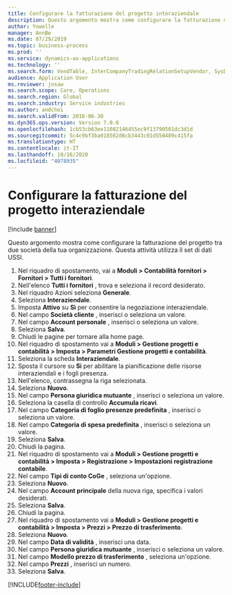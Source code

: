```yaml
---
title: Configurare la fatturazione del progetto interaziendale
description: Questo argomento mostra come configurare la fatturazione del progetto tra due società della tua organizzazione.
author: Yowelle
manager: AnnBe
ms.date: 07/29/2019
ms.topic: business-process
ms.prod: ''
ms.service: dynamics-ax-applications
ms.technology: ''
ms.search.form: VendTable, InterCompanyTradingRelationSetupVendor, SysDataAreaSelectLookup, ProjParameters, ProjPosting, ProjTransferPrice
audience: Application User
ms.reviewer: josaw
ms.search.scope: Core, Operations
ms.search.region: Global
ms.search.industry: Service industries
ms.author: andchoi
ms.search.validFrom: 2016-06-30
ms.dyn365.ops.version: Version 7.0.0
ms.openlocfilehash: 1cb53cb63ee11082146455ec9f13790501dc3d1d
ms.sourcegitcommit: 5c4c9bf3ba018562d6cb3443c01d550489c415fa
ms.translationtype: HT
ms.contentlocale: it-IT
ms.lasthandoff: 10/16/2020
ms.locfileid: "4078935"
---
```

# <a name="configure-intercompany-project-invoicing"></a>Configurare la fatturazione del progetto interaziendale

[!include [banner](../../includes/banner.md)]

Questo argomento mostra come configurare la fatturazione del progetto tra due società della tua organizzazione. Questa attività utilizza il set di dati USSI.

1. Nel riquadro di spostamento, vai a **Moduli > Contabilità fornitori > Fornitori > Tutti i fornitori**.
2. Nell'elenco **Tutti i fornitori** , trova e seleziona il record desiderato.
3. Nel riquadro Azioni seleziona **Generale**.
4. Seleziona **Interaziendale**.
5. Imposta **Attivo** su **Sì** per consentire la negoziazione interaziendale.
6. Nel campo **Società cliente** , inserisci o seleziona un valore.
7. Nel campo **Account personale** , inserisci o seleziona un valore.
8. Seleziona **Salva**.
9. Chiudi le pagine per tornare alla home page.
10. Nel riquadro di spostamento vai a **Moduli > Gestione progetti e contabilità > Imposta > Parametri Gestione progetti e contabilità**.
11. Seleziona la scheda **Interaziendale**.
12. Sposta il cursore su **Sì** per abilitare la pianificazione delle risorse interaziendali e i fogli presenza.
13. Nell'elenco, contrassegna la riga selezionata.
14. Seleziona **Nuovo**.
15. Nel campo **Persona giuridica mutuante** , inserisci o seleziona un valore.
16. Seleziona la casella di controllo **Accumula ricavi**.
17. Nel campo **Categoria di foglio presenze predefinita** , inserisci o seleziona un valore.
18. Nel campo **Categoria di spesa predefinita** , inserisci o seleziona un valore.
19. Seleziona **Salva**.
20. Chiudi la pagina.
21. Nel riquadro di spostamento vai a **Moduli > Gestione progetti e contabilità > Imposta > Registrazione > Impostazioni registrazione contabile**.
22. Nel campo **Tipi di conto CoGe** , seleziona un'opzione.
23. Seleziona **Nuovo**.
24. Nel campo **Account principale** della nuova riga, specifica i valori desiderati.
25. Seleziona **Salva**.
26. Chiudi la pagina.
27. Nel riquadro di spostamento vai a **Moduli > Gestione progetti e contabilità > Imposta > Prezzi > Prezzo di trasferimento**.
28. Seleziona **Nuovo**.
29. Nel campo **Data di validità** , inserisci una data.
30. Nel campo **Persona giuridica mutuante** , inserisci o seleziona un valore.
31. Nel campo **Modello prezzo di trasferimento** , seleziona un'opzione.
32. Nel campo **Prezzi** , inserisci un numero.
33. Seleziona **Salva**.



[!INCLUDE[footer-include](../../includes/footer-banner.md)]